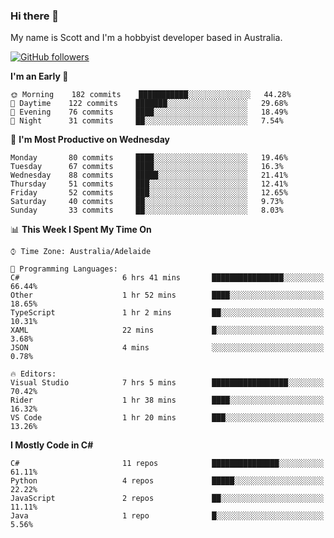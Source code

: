 ### Hi there 👋

My name is Scott and I'm a hobbyist developer based in Australia.

[![GitHub followers](https://img.shields.io/github/followers/puppetsw?label=Follow&style=social)](https://github.com/puppetsw?tab=followers)

<!--START_SECTION:waka-->
**I'm an Early 🐤** 

```text
🌞 Morning    182 commits    ███████████░░░░░░░░░░░░░░   44.28% 
🌆 Daytime    122 commits    ███████░░░░░░░░░░░░░░░░░░   29.68% 
🌃 Evening    76 commits     ████░░░░░░░░░░░░░░░░░░░░░   18.49% 
🌙 Night      31 commits     ██░░░░░░░░░░░░░░░░░░░░░░░   7.54%

```
📅 **I'm Most Productive on Wednesday** 

```text
Monday       80 commits     ████░░░░░░░░░░░░░░░░░░░░░   19.46% 
Tuesday      67 commits     ████░░░░░░░░░░░░░░░░░░░░░   16.3% 
Wednesday    88 commits     █████░░░░░░░░░░░░░░░░░░░░   21.41% 
Thursday     51 commits     ███░░░░░░░░░░░░░░░░░░░░░░   12.41% 
Friday       52 commits     ███░░░░░░░░░░░░░░░░░░░░░░   12.65% 
Saturday     40 commits     ██░░░░░░░░░░░░░░░░░░░░░░░   9.73% 
Sunday       33 commits     ██░░░░░░░░░░░░░░░░░░░░░░░   8.03%

```


📊 **This Week I Spent My Time On** 

```text
⌚︎ Time Zone: Australia/Adelaide

💬 Programming Languages: 
C#                       6 hrs 41 mins       ████████████████░░░░░░░░░   66.44% 
Other                    1 hr 52 mins        ████░░░░░░░░░░░░░░░░░░░░░   18.65% 
TypeScript               1 hr 2 mins         ██░░░░░░░░░░░░░░░░░░░░░░░   10.31% 
XAML                     22 mins             █░░░░░░░░░░░░░░░░░░░░░░░░   3.68% 
JSON                     4 mins              ░░░░░░░░░░░░░░░░░░░░░░░░░   0.78%

🔥 Editors: 
Visual Studio            7 hrs 5 mins        █████████████████░░░░░░░░   70.42% 
Rider                    1 hr 38 mins        ████░░░░░░░░░░░░░░░░░░░░░   16.32% 
VS Code                  1 hr 20 mins        ███░░░░░░░░░░░░░░░░░░░░░░   13.26%

```

**I Mostly Code in C#** 

```text
C#                       11 repos            ███████████████░░░░░░░░░░   61.11% 
Python                   4 repos             █████░░░░░░░░░░░░░░░░░░░░   22.22% 
JavaScript               2 repos             ██░░░░░░░░░░░░░░░░░░░░░░░   11.11% 
Java                     1 repo              █░░░░░░░░░░░░░░░░░░░░░░░░   5.56%

```



<!--END_SECTION:waka-->

<!--
**puppetsw/puppetsw** is a ✨ _special_ ✨ repository because its `README.md` (this file) appears on your GitHub profile.

Here are some ideas to get you started:

- 🔭 I’m currently working on ...
- 🌱 I’m currently learning ...
- 👯 I’m looking to collaborate on ...
- 🤔 I’m looking for help with ...
- 💬 Ask me about ...
- 📫 How to reach me: ...
- 😄 Pronouns: ...
- ⚡ Fun fact: ...
-->
